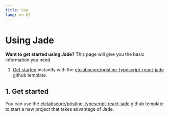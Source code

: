 ```yaml
---
title: Use
lang: en-US
---
```


# Using Jade


<div class="featured">

  **Want to get started using Jade?** This page will give you the basic information you need.

  1. [Get started](#_1-Get-started) instantly with the [etclabscore/pristine-typescript-react-jade](https://github.com/etclabscore/pristine-typescript-react-jade) github template.

</div>

## 1. Get started

You can use the [etclabscore/pristine-typescript-react-jade](https://github.com/etclabscore/pristine-typescript-react-jade) github template to start a new project that takes advantage of Jade.
